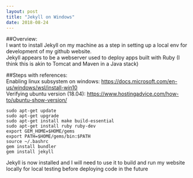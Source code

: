 ```yaml
---
layout: post 
title: "Jekyll on Windows" 
date: 2018-08-24
---
```

##Overview:  
I want to install Jekyll on my machine as a step in setting up a local env for development of my github website.  
 Jekyll appears to be a webserver used to deploy apps built with Ruby 
 (I think this is akin to Tomcat and Maven in a Java stack)  

##Steps with references:   
Enabling linux subsystem on windows: https://docs.microsoft.com/en-us/windows/wsl/install-win10  
Verifying ubuntu version (18.04): https://www.hostingadvice.com/how-to/ubuntu-show-version/  
```$xslt
sudo apt-get update
sudo apt-get upgrade
sudo apt-get install make build-essential
sudo apt-get install ruby ruby-dev
export GEM_HOME=$HOME/gems
export PATH=$HOME/gems/bin:$PATH
source ~/.bashrc
gem install bundler
gem install jekyll
```
Jekyll is now installed and I will need to use it to build and run my website locally for local testing before
 deploying code in the future 